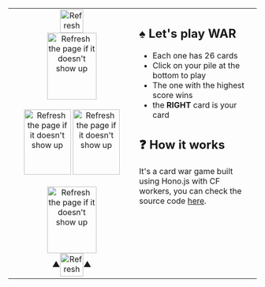 <table align=center>
  <tr>
    <td width="500" valign="top">
      <div align=center><a href="#"><img alt="Refresh the page if it doesn't show up" src="https://war.malki-abdurrahmane.workers.dev/player/2/score" width="47" height="47" align=center /></a></div>
      <div align=center>
        <a href="https://war.malki-abdurrahmane.workers.dev/play">
          <img alt="Refresh the page if it doesn't show up" src="https://war.malki-abdurrahmane.workers.dev/player/2/pile" width="100" height="135" align=center />
        </a>
      </div>
      <br>
      <div align=center>
        <a href="#"><img alt="Refresh the page if it doesn't show up" src="https://war.malki-abdurrahmane.workers.dev/player/2/card" width="95" height="132" /></a>
        <a href="#"><img alt="Refresh the page if it doesn't show up" src="https://war.malki-abdurrahmane.workers.dev/player/1/card" width="95" height="132" /></a>
      </div>
      <br>
      <div align=center>
        <a href="https://war.malki-abdurrahmane.workers.dev/play">
          <img alt="Refresh the page if it doesn't show up" src="https://war.malki-abdurrahmane.workers.dev/player/1/pile" width="100" height="135" align=center />
        </a>
      </div>
      <div align=center>▲<a href="#"><img alt="Refresh the page if it doesn't show up" src="https://war.malki-abdurrahmane.workers.dev/player/1/score" width="47" height="47" align=center /></a>▲</div>
    </td>
    <td width="500" valign="top">
      <h2>♠ Let's play WAR</h2>
      <ul>
        <li>Each one has 26 cards</li>
        <li>Click on your pile at the bottom to play</li>
        <li>The one with the highest score wins</li>
        <li>the <b>RIGHT</b> card is your card</li>
      </ul>
      <h2>❓ How it works</h2>
      <p>It's a card war game built using Hono.js with CF workers, you can check the source code <a href="https://github.com/malkiii/hono-war-game">here</a>.</p>
    </td>
  </tr>
</table>
